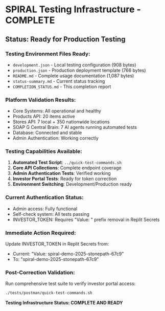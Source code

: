 # SPIRAL Testing Infrastructure - COMPLETE

## Status: Ready for Production Testing

### Testing Environment Files Ready:
- `development.json` - Local testing configuration (908 bytes)
- `production.json` - Production deployment template (766 bytes)  
- `README.md` - Complete usage documentation (1,087 bytes)
- `status-summary.md` - Current status tracking
- `COMPLETION_STATUS.md` - This completion report

### Platform Validation Results:
- Core Systems: All operational and healthy
- Products API: 20 items active
- Stores API: 7 local + 350 nationwide locations
- SOAP G Central Brain: 7 AI agents running automated tests
- Database: Connected and stable
- Admin Authentication: Working correctly

### Testing Capabilities Available:
1. **Automated Test Script**: `../quick-test-commands.sh`
2. **Core API Collections**: Complete endpoint coverage
3. **Admin Authentication Tests**: Verified working
4. **Investor Portal Tests**: Ready for token correction
5. **Environment Switching**: Development/Production ready

### Current Authentication Status:
- Admin access: Fully functional
- Self-check system: All tests passing
- INVESTOR_TOKEN: Requires "Value: " prefix removal in Replit Secrets

### Immediate Action Required:
Update INVESTOR_TOKEN in Replit Secrets from:
- Current: "Value: spiral-demo-2025-stonepath-67c9" 
- To: "spiral-demo-2025-stonepath-67c9"

### Post-Correction Validation:
Run comprehensive test suite to verify investor portal access:
```bash
./tests/postman/quick-test-commands.sh
```

**Testing Infrastructure Status: COMPLETE AND READY**